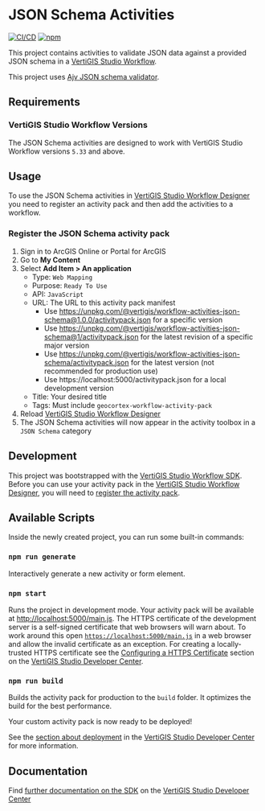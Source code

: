 # JSON Schema Activities

[![CI/CD](https://github.com/vertigis/workflow-activities-json-schema/workflows/CI/CD/badge.svg)](https://github.com/vertigis/workflow-activities-json-schema/actions)
[![npm](https://img.shields.io/npm/v/@vertigis/workflow-activities-json-schema)](https://www.npmjs.com/package/@vertigis/workflow-activities-json-schema)

This project contains activities to validate JSON data against a provided JSON schema in a [VertiGIS Studio Workflow](https://www.vertigisstudio.com/products/vertigis-studio-workflow/).

This project uses [Ajv JSON schema validator](https://github.com/ajv-validator/ajv#ajv-json-schema-validator).

## Requirements

### VertiGIS Studio Workflow Versions

The JSON Schema activities are designed to work with VertiGIS Studio Workflow versions `5.33` and above.

## Usage

To use the JSON Schema activities in [VertiGIS Studio Workflow Designer](https://apps.vertigisstudio.com/workflow/designer/) you need to register an activity pack and then add the activities to a workflow.

### Register the JSON Schema activity pack

1. Sign in to ArcGIS Online or Portal for ArcGIS
1. Go to **My Content**
1. Select **Add Item > An application**
    - Type: `Web Mapping`
    - Purpose: `Ready To Use`
    - API: `JavaScript`
    - URL: The URL to this activity pack manifest
        - Use https://unpkg.com/@vertigis/workflow-activities-json-schema@1.0.0/activitypack.json for a specific version
        - Use https://unpkg.com/@vertigis/workflow-activities-json-schema@1/activitypack.json for the latest revision of a specific major version
        - Use https://unpkg.com/@vertigis/workflow-activities-json-schema/activitypack.json for the latest version (not recommended for production use)
        - Use https://localhost:5000/activitypack.json for a local development version
    - Title: Your desired title
    - Tags: Must include `geocortex-workflow-activity-pack`
1. Reload [VertiGIS Studio Workflow Designer](https://apps.vertigisstudio.com/workflow/designer/)
1. The JSON Schema activities will now appear in the activity toolbox in a `JSON Schema` category

## Development

This project was bootstrapped with the [VertiGIS Studio Workflow SDK](https://github.com/vertigis/vertigis-workflow-sdk). Before you can use your activity pack in the [VertiGIS Studio Workflow Designer](https://apps.vertigisstudio.com/workflow/designer/), you will need to [register the activity pack](https://developers.vertigisstudio.com/docs/workflow/sdk-web-overview#register-the-activity-pack).

## Available Scripts

Inside the newly created project, you can run some built-in commands:

### `npm run generate`

Interactively generate a new activity or form element.

### `npm start`

Runs the project in development mode. Your activity pack will be available at [http://localhost:5000/main.js](http://localhost:5000/main.js). The HTTPS certificate of the development server is a self-signed certificate that web browsers will warn about. To work around this open [`https://localhost:5000/main.js`](https://localhost:5000/main.js) in a web browser and allow the invalid certificate as an exception. For creating a locally-trusted HTTPS certificate see the [Configuring a HTTPS Certificate](https://developers.vertigisstudio.com/docs/workflow/sdk-web-overview/#configuring-a-https-certificate) section on the [VertiGIS Studio Developer Center](https://developers.vertigisstudio.com/docs/workflow/overview/).

### `npm run build`

Builds the activity pack for production to the `build` folder. It optimizes the build for the best performance.

Your custom activity pack is now ready to be deployed!

See the [section about deployment](https://developers.vertigisstudio.com/docs/workflow/sdk-web-overview/#deployment) in the [VertiGIS Studio Developer Center](https://developers.vertigisstudio.com/docs/workflow/overview/) for more information.

## Documentation

Find [further documentation on the SDK](https://developers.vertigisstudio.com/docs/workflow/sdk-web-overview/) on the [VertiGIS Studio Developer Center](https://developers.vertigisstudio.com/docs/workflow/overview/)
